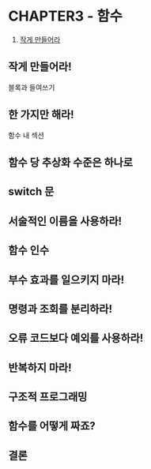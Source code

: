 

# CHAPTER3 - 함수

1. [작게 만들어라](#작게-만들어라!)



## 작게 만들어라!
  블록과 들여쓰기
## 한 가지만 해라!
  함수 내 섹션
## 함수 당 추상화 수준은 하나로
## switch 문
## 서술적인 이름을 사용하라!
## 함수 인수
## 부수 효과를 일으키지 마라!
## 명령과 조회를 분리하라!
## 오류 코드보다 예외를 사용하라!
## 반복하지 마라!
## 구조적 프로그래밍
## 함수를 어떻게 짜죠?
## 결론

